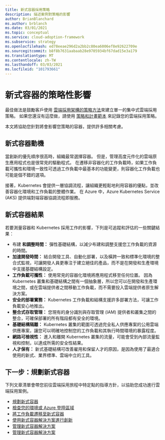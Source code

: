```yaml
---
title: 新式容器採用策略
description: 描述案例對策略的影響
author: BrianBlanchard
ms.author: brblanch
ms.date: 03/01/2021
ms.topic: conceptual
ms.service: cloud-adoption-framework
ms.subservice: strategy
ms.openlocfilehash: ed78eeae296d2a2bb2c80ea6006ef8e92622709e
ms.sourcegitcommit: b8f8b7631aabaab28e9705934bf67dad15e3a179
ms.translationtype: MT
ms.contentlocale: zh-TW
ms.lasthandoff: 03/03/2021
ms.locfileid: "101793661"
---
```

# <a name="strategic-impact-of-modern-containers"></a>新式容器的策略性影響

最佳做法是鼓勵客戶使用 [雲端採用架構的策略方法](../../strategy/index.md)來建立單一的集中式雲端採用策略。 如果您還沒有這麼做，請使用 [策略和計畫範本](https://raw.githubusercontent.com/microsoft/CloudAdoptionFramework/master/plan/cloud-adoption-framework-strategy-and-plan-template.docx) 來記錄您的雲端採用策略。

本文將協助您針對將會影響您策略的容器，提供許多相關考慮。

## <a name="modern-container-motivations"></a>新式容器動機

當創新的優先順序很高時，組織最常選擇容器。 但是，管理高度元件化的雲端原生應用程式也是很常見的驅動程式。 在遷移非容器化的工作負載時，如果工作負載可攜性和環境一致性可透過工作負載中最基本的功能變更，則容器化工作負載也可能是個不錯的選項。

接著，Kubernetes 會提供一層協調流程，讓組織更輕鬆地利用容器的優點，並改善容器化環境和工作負載的整體作業。 在 Azure 中，Azure Kubernetes Service (AKS) 提供端對端容器協調流程即服務。

## <a name="modern-container-outcomes"></a>新式容器結果

若要測量容器和 Kubernetes 採用工作的影響，下列是可追蹤和評估的一些關鍵結果：

- 布建 **和調整時間：** 彈性基礎結構，以減少布建和調整支援您工作負載的資源的時間。
- **加速開發時間：** 結合開發工具、自動化部署，以及橫跨一致和標準化環境的整合式監視，可讓開發人員更專注于建立絕佳的產品，而不是在開發和生產環境中支援基礎結構設定。
- **工作負載可攜性：** 使用常見的容器化環境將應用程式移至任何位置。 因為 Kubernetes 叢集和基礎結構之間有一個抽象層，所以您可以在開發和生產環境之間，或在雲端提供者之間移動工作負載，而不需要投入雲端提供者原生解決方案。
- **安全的部署實務：** Kubernetes 工作負載和結構支援許多部署方法，可讓工作負載安心地推出。
- **整合式存取管理：** 您現有的身分識別與存取管理 (IAM) 提供者和叢集之間的整合，可確保部署的所有階段都有安全的環境。
- **基礎結構隔離：** Kubernetes 叢集的範圍可透過完全私人供應專案的公用雲端供應專案，讓您可以明確地控制您的工作負載和其執行時間環境的暴露程度。
- **網路可檢視性：** 進入和離開 Kubernetes 叢集的流量，可能會受到內部流量監視和控制，以達成所需的安全性結果。
- **人才保有：** 新式基礎結構可改善雇用和保留人才的原因，是因為使用了最適合使用的新式、業界標準、雲端中立的工具。

## <a name="next-step-plan-for-modern-containers"></a>下一步：規劃新式容器

下列文章清單會帶您前往雲端採用旅程中特定點的指導方針，以協助您成功進行雲端採用案例。

- [規劃新式容器](./plan.md)
- [檢查您的環境或 Azure 登陸區域](./ready.md)
- [將工作負載遷移至新式容器](./migrate.md)
- [使用新式容器解決方案進行創新](/azure/architecture/reference-architectures/containers/aks-start-here?toc=/azure/cloud-adoption-framework/toc.json&bc=/azure/cloud-adoption-framework/_bread/toc.json)
- [管理新式容器解決方案](./govern.md)
- [管理新式容器解決方案](./manage.md)
